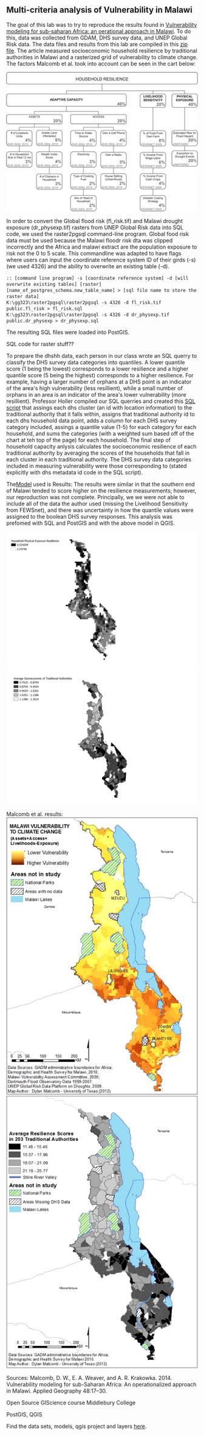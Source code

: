 ## Multi-criteria analysis of Vulnerability in Malawi

The goal of this lab was to try to reproduce the results found in [Vulnerability modeling for sub-saharan Africa: an oerational approach in Malawi](https://www.sciencedirect.com/science/article/pii/S0143622814000058).
To do this, data was collected from GDAM, DHS survey data, and UNEP Global Risk data. The data files and results from this lab are compiled in this [zip file](L78_data.zip). The article measured socioeconomic household resilience by traditional authorities in Malawi and a rasterized grid of vulnerability to climate change. The factors Malcomb et al. took into account can be seen in the cart below:

![hhresilience_chart](hhresilience_chart.jpg)

In order to convert the Global flood risk (fl_risk.tif) and Malawi drought exposure (dr_physexp.tif) rasters from UNEP Global Risk data into SQL code, we used the raster2pgsql command-line program. Global food risk data must be used because the Malawi floodr risk dta was clipped incorrectly and the Africa and malawi extract are the population exposure to risk not the 0 to 5 scale. This commandline was adapted to have flags where users can input the coordinate reference system ID of their girds (-s) (we used 4326) and the ability to overwrite an existing table (-d).
```
:: [command line program] -s [coordinate reference system] -d [will overwrite existing tables] [raster] [name_of_postgres_schema.new_table_name] > [sql file name to store the raster data]
K:\gg323\raster2pgsql\raster2pgsql -s 4326 -d fl_risk.tif public.fl_risk > fl_risk.sql
K:\gg323\raster2pgsql\raster2pgsql -s 4326 -d dr_physexp.tif public.dr_physexp > dr_physexp.sql
```
The resulting SQL files were loaded into PostGIS.

SQL code for raster stuff??

To prepare the dhshh data, each person in our class wrote an SQL querry to classify the DHS survey data categories into quantiles. A lower quantile score (1 being the lowest) corresponds to a lower resilience and a higher quantile score (5 being the highest) corresponds to a higher resilience. For example, having a larger number of orphans at a DHS point is an indicator of the area's high vulnerability (less resillient), while a small number of orphans in an area is an indicator of the area's lower vulnerability (more resillient). Professor Holler compiled our SQL querries and created this [SQL script](vulnerabilitySQL.sql) that assings each dhs cluster (an id with location information) to the traditional authority that it falls within, assigns that traditional authority id to each dhs household data point, adds a column for each DHS survey category included, assings a quantile value (1-5) for each category for each household, and sums the categories (with a weighted sum based off of the chart at teh top of the page) for each household. The final step of household capacity anlysis calculates the socioeconomic resilience of each traditional authority by averaging the scores of the households that fall in each cluster in each traditional authority. The DHS survey data categories included in measuring vulnerability were those corresponding to (stated explicitly with dhs metadata id code in the SQL script). 


The[Model](malawi_lab.model3) used is
Results:
The results were similar in that the southern end of Malawi tended to score higher on the resilience measurements; however, our reproduction was not complete. Principally, we we were not able to include all of the data the author used (missing the Livelihood Sensitivity from FEWSnet), and there was uncertainty in how the quantile values were assigned to the boolean DHS survey responses. This analysis was prefomed with SQL and PostGIS and with the above model in QGIS.

![grid](hhresilliencegrid.png)
![TAs](TAcapacities.png)

Malcomb et al. results:
![malcomb_grid](malcomb_grid.jpg)
![malcomb_TA](malcomb_TA.jpg)

Sources:
Malcomb, D. W., E. A. Weaver, and A. R. Krakowka. 2014. Vulnerability modeling for sub-Saharan Africa: An
operationalized approach in Malawi. Applied Geography 48:17–30.

Open Source GIScience course Middlebury College

PostGIS, QGIS

Find the data sets, models, qgis project and layers [here](L78_data.zip).

